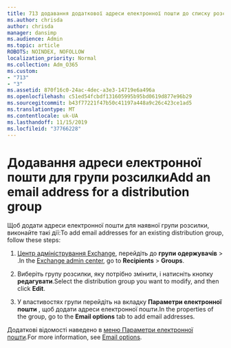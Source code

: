 ```yaml
---
title: 713 додавання додаткової адреси електронної пошти до списку розсилки
ms.author: chrisda
author: chrisda
manager: dansimp
ms.audience: Admin
ms.topic: article
ROBOTS: NOINDEX, NOFOLLOW
localization_priority: Normal
ms.collection: Adm_O365
ms.custom:
- "713"
- "3"
ms.assetid: 870f16c0-24ac-4dec-a3e3-14719e6a496a
ms.openlocfilehash: c51ed54fcbdf131605995b95bd0619d877e96b29
ms.sourcegitcommit: b43f77221f47b50c41197a448a9c26c423ce1ad5
ms.translationtype: MT
ms.contentlocale: uk-UA
ms.lasthandoff: 11/15/2019
ms.locfileid: "37766228"
---
```

# <a name="add-an-email-address-for-a-distribution-group"></a><span data-ttu-id="21b8d-102">Додавання адреси електронної пошти для групи розсилки</span><span class="sxs-lookup"><span data-stu-id="21b8d-102">Add an email address for a distribution group</span></span>

<span data-ttu-id="21b8d-103">Щоб додати адреси електронної пошти для наявної групи розсилки, виконайте такі дії:</span><span class="sxs-lookup"><span data-stu-id="21b8d-103">To add email addresses for an existing distribution group, follow these steps:</span></span>

1. <span data-ttu-id="21b8d-104">[Центр адміністрування Exchange](https://outlook.office365.com/ecp/), перейдіть до **групи** **одержувачів** \> .</span><span class="sxs-lookup"><span data-stu-id="21b8d-104">In the [Exchange admin center](https://outlook.office365.com/ecp/), go to **Recipients** \> **Groups**.</span></span>

2. <span data-ttu-id="21b8d-105">Виберіть групу розсилки, яку потрібно змінити, і натисніть кнопку **редагувати**.</span><span class="sxs-lookup"><span data-stu-id="21b8d-105">Select the distribution group you want to modify, and then click **Edit**.</span></span>

3. <span data-ttu-id="21b8d-106">У властивостях групи перейдіть на вкладку **Параметри електронної пошти** , щоб додати адреси електронної пошти.</span><span class="sxs-lookup"><span data-stu-id="21b8d-106">In the properties of the group, go to the **Email options** tab to add email addresses.</span></span> 

<span data-ttu-id="21b8d-107">Додаткові відомості наведено в [меню Параметри електронної пошти](https://technet.microsoft.com/library/bb124513.aspx#emailoptions).</span><span class="sxs-lookup"><span data-stu-id="21b8d-107">For more information, see [Email options](https://technet.microsoft.com/library/bb124513.aspx#emailoptions).</span></span>
